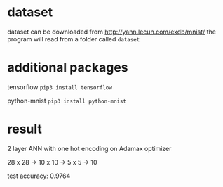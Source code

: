 # dataset
dataset can be downloaded from http://yann.lecun.com/exdb/mnist/ the program will read from a folder called `dataset`

# additional packages
tensorflow `pip3 install tensorflow`

python-mnist `pip3 install python-mnist`

# result
2 layer ANN with one hot encoding on Adamax optimizer

28 x 28 -> 10 x 10 -> 5 x 5 -> 10

test accuracy: 0.9764
